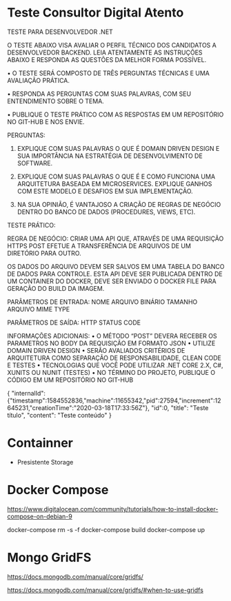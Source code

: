 
# Teste Consultor Digital Atento

TESTE PARA DESENVOLVEDOR .NET

O TESTE ABAIXO VISA AVALIAR O PERFIL TÉCNICO DOS CANDIDATOS A DESENVOLVEDOR BACKEND. 
LEIA ATENTAMENTE AS INSTRUÇÕES ABAIXO E RESPONDA AS QUESTÕES DA MELHOR FORMA POSSÍVEL. 

• O TESTE SERÁ COMPOSTO DE TRÊS PERGUNTAS TÉCNICAS E UMA AVALIAÇÃO PRÁTICA.

• RESPONDA AS PERGUNTAS COM SUAS PALAVRAS, COM SEU ENTENDIMENTO SOBRE O TEMA.

• PUBLIQUE O TESTE PRÁTICO COM AS RESPOSTAS EM UM REPOSITÓRIO NO GIT-HUB E NOS ENVIE. 

PERGUNTAS:

1) EXPLIQUE COM SUAS PALAVRAS O QUE É DOMAIN DRIVEN DESIGN E SUA IMPORTÂNCIA NA ESTRATÉGIA DE DESENVOLVIMENTO DE SOFTWARE.

2) EXPLIQUE COM SUAS PALAVRAS O QUE É E COMO FUNCIONA UMA ARQUITETURA BASEADA EM MICROSERVICES. 
   EXPLIQUE GANHOS COM ESTE MODELO E DESAFIOS EM SUA IMPLEMENTAÇÃO.

3) NA SUA OPINIÃO, É VANTAJOSO A CRIAÇÃO DE REGRAS DE NEGÓCIO DENTRO DO BANCO DE DADOS (PROCEDURES, VIEWS, ETC).



TESTE PRÁTICO:

REGRA DE NEGÓCIO:
CRIAR UMA API QUE, ATRAVÉS DE UMA REQUISIÇÃO HTTPS POST EFETUE A TRANSFERÊNCIA DE ARQUIVOS DE UM DIRETÓRIO PARA OUTRO.

OS DADOS DO ARQUIVO DEVEM SER SALVOS EM UMA TABELA DO BANCO DE DADOS PARA CONTROLE.
ESTA API DEVE SER PUBLICADA DENTRO DE UM CONTAINER DO DOCKER, 
DEVE SER ENVIADO O DOCKER FILE PARA GERAÇÃO DO BUILD DA IMAGEM.  

PARÂMETROS DE ENTRADA:
    NOME ARQUIVO
	BINÁRIO
	TAMANHO ARQUIVO
	MIME TYPE

PARÂMETROS DE SAÍDA:
	HTTP STATUS CODE	
	

INFORMAÇÕES ADICIONAIS:
• O MÉTODO “POST” DEVERA RECEBER OS PARAMETROS NO BODY DA REQUISIÇÃO EM FORMATO JSON
• UTILIZE DOMAIN DRIVEN DESIGN
• SERÃO AVALIADOS CRITÉRIOS DE ARQUITETURA COMO SEPARAÇÃO DE RESPONSABILIDADE, CLEAN CODE E TESTES
• TECNOLOGIAS QUE VOCÊ PODE UTILIZAR .NET CORE 2.X, C#, XUNITS OU NUNIT (TESTES)
• NO TÉRMINO DO PROJETO, PUBLIQUE O CÓDIGO EM UM REPOSITÓRIO NO GIT-HUB













{
	"internalId":{"timestamp":1584552836,"machine":11655342,"pid":27594,"increment":12645231,"creationTime":"2020-03-18T17:33:56Z"},
	"id":0,
	"title": "Teste título",
	"content": "Teste conteúdo"
}










# Containner
- Presistente Storage




# Docker Compose
https://www.digitalocean.com/community/tutorials/how-to-install-docker-compose-on-debian-9


docker-compose rm -s -f
docker-compose build
docker-compose up


# Mongo GridFS
https://docs.mongodb.com/manual/core/gridfs/

https://docs.mongodb.com/manual/core/gridfs/#when-to-use-gridfs